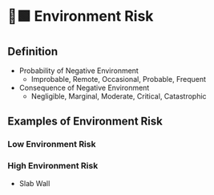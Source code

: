 # 🔷🟩 Environment Risk

## Definition

- Probability of Negative Environment
    - Improbable, Remote, Occasional, Probable, Frequent
- Consequence of Negative Environment 
    - Negligible, Marginal, Moderate, Critical, Catastrophic



## Examples of Environment Risk


### Low Environment Risk



### High Environment Risk
- Slab Wall
